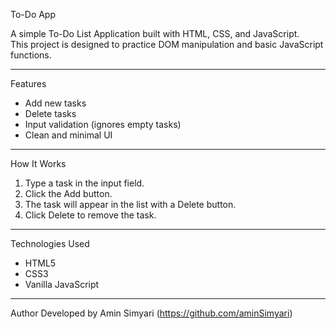 To-Do App

A simple To-Do List Application built with HTML, CSS, and JavaScript.  
This project is designed to practice DOM manipulation and basic JavaScript functions.

---

Features
- Add new tasks  
- Delete tasks  
- Input validation (ignores empty tasks)  
- Clean and minimal UI  

---

How It Works
1. Type a task in the input field.  
2. Click the Add button.  
3. The task will appear in the list with a Delete button.  
4. Click Delete to remove the task.  

---

Technologies Used
- HTML5
- CSS3
- Vanilla JavaScript

---

Author
Developed by Amin Simyari (https://github.com/aminSimyari)  

